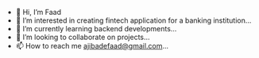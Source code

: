 - 👋 Hi, I’m Faad
- 👀 I’m interested in creating fintech application for a banking institution...
- 🌱 I’m currently learning backend developments...
- 💞️ I’m looking to collaborate on projects...
- 📫 How to reach me ajibadefaad@gmail.com...

<!---
tommysubzero/tommysubzero is a ✨ special ✨ repository because its `README.md` (this file) appears on your GitHub profile.
You can click the Preview link to take a look at your changes.
--->
